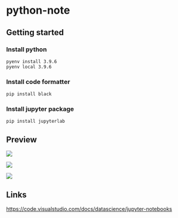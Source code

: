 # python-note

## Getting started

### Install python

```shell
pyenv install 3.9.6
pyenv local 3.9.6
```

### Install code formatter

```shell
pip install black
```

### Install jupyter package

```shell
pip install jupyterlab
```

## Preview

[![](https://img.shields.io/static/v1?style=for-the-badge&logo=python&label=Jupyter&message=Hello)](https://mybinder.org/v2/gh/cncolder/python-note/main?filepath=Hello.ipynb)

[![](https://img.shields.io/static/v1?style=for-the-badge&logo=python&label=Jupyter&message=Built-in%20Functions)](https://mybinder.org/v2/gh/cncolder/python-note/main?filepath=Built-in%20Functions.ipynb)

[![](https://img.shields.io/static/v1?style=for-the-badge&logo=python&label=Jupyter&message=Python%20VS%20JavaScript)](https://mybinder.org/v2/gh/cncolder/python-note/main?filepath=Python%20VS%20JavaScript.ipynb)

## Links

https://code.visualstudio.com/docs/datascience/jupyter-notebooks
